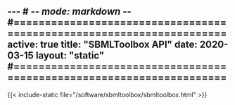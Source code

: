 --- # -*- mode: markdown -*-
#=====================================================================
active: true
title: "SBMLToolbox API"
date: 2020-03-15
layout: "static"
#=====================================================================
---

{{< include-static file="/software/sbmltoolbox/sbmltoolbox.html" >}}
